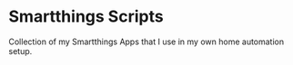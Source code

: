 # Smartthings Scripts
Collection of my Smartthings Apps that I use in my own home automation setup. 
